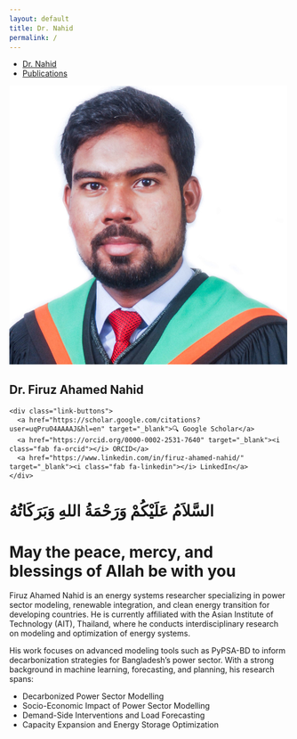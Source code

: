 ```yaml
---
layout: default
title: Dr. Nahid
permalink: /
---
```


<!-- TOP NAVIGATION -->
<nav class="top-nav">
  <ul>
    <li><a href="/">Dr. Nahid</a></li>
    <li><a href="/publications/">Publications</a></li>
  </ul>
</nav> 

<!-- TWO COLUMN CONTAINER -->
<div class="homepage-container">
  
  <!-- LEFT SECTION: PHOTO + BUTTONS -->
  <div class="left-panel">
    <img src="/image/Untitled design.png" alt="Dr. Nahid" class="profile-pic">
    <h2>Dr. Firuz Ahamed Nahid</h2>
    
    <div class="link-buttons">
      <a href="https://scholar.google.com/citations?user=uqPruO4AAAAJ&hl=en" target="_blank">🔍 Google Scholar</a>
      <a href="https://orcid.org/0000-0002-2531-7640" target="_blank"><i class="fab fa-orcid"></i> ORCID</a>
      <a href="https://www.linkedin.com/in/firuz-ahamed-nahid/" target="_blank"><i class="fab fa-linkedin"></i> LinkedIn</a>
    </div>
  </div>

  <!-- RIGHT SECTION: BIO -->
  <div class="right-panel">
    <h1> السَّلاَمُ عَلَيْكُمْ وَرَحْمَةُ اللهِ وَبَرَكَاتُهُ </h1>
    <h1> May the peace, mercy, and blessings of Allah be with you </h1>
    <p>
      Firuz Ahamed Nahid is an energy systems researcher specializing in power sector modeling, renewable integration, and clean energy transition for developing countries. He is currently affiliated with the Asian Institute of Technology (AIT), Thailand, where he conducts interdisciplinary research on modeling and optimization of energy systems.
    </p>
    <p>
      His work focuses on advanced modeling tools such as PyPSA-BD to inform decarbonization strategies for Bangladesh’s power sector. With a strong background in machine learning, forecasting, and planning, his research spans:
    </p>
    <ul>
      <li>Decarbonized Power Sector Modelling</li>
      <li>Socio-Economic Impact of Power Sector Modelling</li>
      <li>Demand-Side Interventions and Load Forecasting</li>
      <li>Capacity Expansion and Energy Storage Optimization</li>
    </ul>
  </div>
</div>
